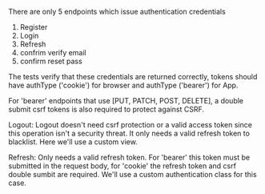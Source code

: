 There are only 5 endpoints which issue authentication credentials

1. Register
2. Login
3. Refresh
4. confrim verify email
5. confirm reset pass

The tests verify that these credentials are returned correctly, tokens should have authType ('cookie') for browser and authType ('bearer') for App.

For 'bearer' endpoints that use [PUT, PATCH, POST, DELETE], a double submit csrf tokens is also required to protect against CSRF.

Logout:
Logout doesn't need csrf protection or a valid access token since this operation isn't a security threat. It only needs a valid refresh token to blacklist. Here we'll use a custom view.

Refresh:
Only needs a valid refresh token. For 'bearer' this token must be submitted in the request body, for 'cookie' the refresh token and csrf double sumbit are required. We'll use a custom authentication class for this case.
